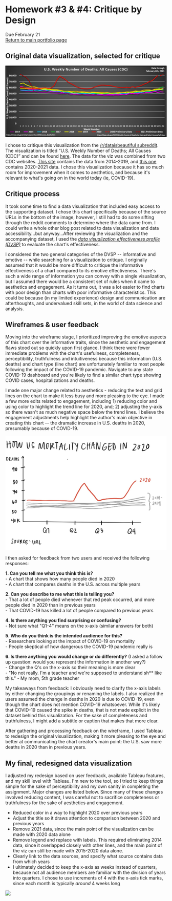 # Homework #3 & #4: Critique by Design
Due February 21  
[Return to main portfolio page](https://ejreece.github.io/ReecePortfolio/)

## Original data visualization, selected for critique
![DataViz](VizAssignment3and4.png)

I chose to critique this visualization from the [/r/dataisbeautiful subreddit](https://www.reddit.com/r/dataisbeautiful/comments/lnwd43/us_cdc_weekly_deaths_20142021_mar_1st_2020_feb/). The visualization is titled “U.S. Weekly Number of Deaths; All Causes (CDC)” and can be found [here](https://preview.redd.it/ncd02w6xgji61.png?width=1818&format=png&auto=webp&s=f9f2555ccd5435356b4661ba74f343bb08c420f4). The data for the viz was combined from two CDC websites. [This site](https://healthdata.gov/dataset/weekly-counts-deaths-state-and-select-causes-2014-2019) contains the data from 2014-2019, and [this one](https://healthdata.gov/dataset/weekly-counts-deaths-state-and-select-causes-2020-2021) contains 2020-2021 data. I chose this visualization because it has so much room for improvement when it comes to aesthetics, and because it's relevant to what's going on in the world today (ie, COVID-19).

## Critique process
It took some time to find a data visualization that included easy access to the supporting dataset. I chose this chart specifically because of the source URLs in the bottom of the image, however, I still had to do some sifting through the reddit comments to determine where the data came from. I could write a whole other blog post related to data visualization and data accessibility...but anyway...After reviewing the visualization and the accompanying dataset, I used the [*data visualization effectiveness profile (DVSP)*](http://www.perceptualedge.com/articles/visual_business_intelligence/data_visualization_effectiveness_profile.pdf) to evaluate the chart's effectiveness. 

I considered the two general categories of the DVSP -- informative and emotive -- while searching for a visualization to critique. I originally assumed that it would be more difficult to critique the informative effectiveness of a chart compared to its emotive effectiveness. There's such a wide range of information you can convey with a single visualization, but I assumed there would be a consistent set of rules when it came to aesthetics and engagement. As it turns out, it was a lot easier to find charts with poor design than charts with poor informative characteristics. This could be because (in my limited experience) design and communication are afterthoughts, and undervalued skill sets, in the world of data science and analysis. 

## Wireframes & user feedback
Moving into the wireframe stage, I prioritized improving the emotive aspects of this chart over the informative traits, since the aesthetic and engagement flaws stood out so quickly upon first glance. I think there were fewer immediate problems with the chart's usefulness, completeness, perceptibility, truthfulness and intuitiveness because this information (U.S. deaths) and chart type (line chart) are unfortunately familiar to most people following the impact of the COVID-19 pandemic. Navigate to any state COVID-19 dashboard and you're likely to find a similar chart type showing COVID cases, hospitalizations and deaths. 

I made one major change related to aesthetics - reducing the text and grid lines on the chart to make it less busy and more pleasing to the eye. I made a few more edits related to engagement, including 1) reducing color and using color to highlight the trend line for 2020, and; 2) adjusting the y-axis so there wasn't as much negative space below the trend lines. I believe the engagement adjustments help highlight the author's main objective in creating this chart -- the dramatic increase in U.S. deaths in 2020, presumably because of COVID-19.  

![Wireframe](HW3and4Wireframe.png)

I then asked for feedback from two users and received the following responses:

**1. Can you tell me what you think this is?**  
    - A chart that shows how many people died in 2020  
    - A chart that compares deaths in the U.S. across multiple years  

**2. Can you describe to me what this is telling you?**  
    - That a lot of people died whenever that red peak occurred, and more people died in 2020 than in previous years  
    - That COVID-19 has killed a lot of people compared to previous years  

**4. Is there anything you find surprising or confusing?**  
    - Not sure what "Q1-4" means on the x-axis (similar answers for both)  

**5. Who do you think is the intended audience for this?**  
    - Researchers looking at the impact of COVID-19 on mortality  
    - People skeptical of how dangerous the COVID-19 pandemic really is  

**6. Is there anything you would change or do differently?** (I asked a follow up question: would you represent the information in another way?)  
    - Change the Q's on the x-axis so their meaning is more clear  
    - "No not really. I'm a teacher and we're supposed to understand sh** like this." - My mom, 5th grade teacher  

My takeaways from feedback: I obviously need to clarify the x-axis labels by either changing the groupings or renaming the labels. I also realized the users assumed the change in deaths in 2020 is due to COVID-19, even though the chart does not mention COVID-19 whatsoever. While it's likely that COVID-19 caused the spike in deaths, that is not made explicit in the dataset behind this visualization. For the sake of completeness and truthfulness, I might add a subtitle or caption that makes that more clear. 

After gathering and processing feedback on the wireframe, I used Tableau to redesign the original visualization, making it more pleasing to the eye and better at communicating the chart creator's main point: the U.S. saw more deaths in 2020 than in previous years. 

## My final, redesigned data visualization
I adjusted my redesign based on user feedback, available Tableau features, and my skill level with Tableau. I'm new to the tool, so I tried to keep things simple for the sake of perceptibility and my own sanity in completing the assignment. Major changes are listed below. Since many of these changes involved reducing content, I was careful not to sacrifice completeness or truthfulness for the sake of aesthetics and engagement.
- Reduced color in a way to highlight 2020 over previous years
- Adjust the title so it draws attention to comparison between 2020 and previous years
- Remove 2021 data, since the main point of the visualization can be made with 2020 data alone
- Remove legend and replace with labels. This required eliminating 2014 data, since it overlapped closely with other lines, and the main point of the viz can still be made with  2015-2020 data alone.
- Clearly link to the data sources, and specify what source contains data from which years
- I ultimately decided to keep the x-axis as weeks instead of quarters, because not all audience members are familiar with the division of years into quarters. I chose to use increments of 4 with the x-axis tick marks, since each month is typically *around* 4 weeks long
<div class='tableauPlaceholder' id='viz1613878564252' style='position: relative'><noscript><a href='#'><img alt=' ' src='https:&#47;&#47;public.tableau.com&#47;static&#47;images&#47;As&#47;Assignment3and4&#47;Sheet1&#47;1_rss.png' style='border: none' /></a></noscript><object class='tableauViz'  style='display:none;'><param name='host_url' value='https%3A%2F%2Fpublic.tableau.com%2F' /> <param name='embed_code_version' value='3' /> <param name='site_root' value='' /><param name='name' value='Assignment3and4&#47;Sheet1' /><param name='tabs' value='no' /><param name='toolbar' value='yes' /><param name='static_image' value='https:&#47;&#47;public.tableau.com&#47;static&#47;images&#47;As&#47;Assignment3and4&#47;Sheet1&#47;1.png' /> <param name='animate_transition' value='yes' /><param name='display_static_image' value='yes' /><param name='display_spinner' value='yes' /><param name='display_overlay' value='yes' /><param name='display_count' value='yes' /><param name='language' value='en' /><param name='filter' value='publish=yes' /></object></div>
